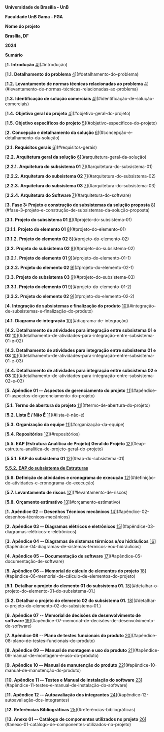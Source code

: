 **Universidade de Brasília - UnB**

**Faculdade UnB Gama - FGA**

**Nome do projeto**

**Brasília, DF**

**2024**


**Sumário**

[**1.** **Introdução** [4](#introdução)](#introdução)

[**1.1.** **Detalhamento do problema**
[4](#detalhamento-do-problema)](#detalhamento-do-problema)

[**1.2.** **Levantamento de normas técnicas relacionadas ao problema**
[4](#levantamento-de-normas-técnicas-relacionadas-ao-problema)](#levantamento-de-normas-técnicas-relacionadas-ao-problema)

[**1.3.** **Identificação de solução comerciais**
[4](#identificação-de-solução-comerciais)](#identificação-de-solução-comerciais)

[**1.4.** **Objetivo geral do projeto**
[4](#objetivo-geral-do-projeto)](#objetivo-geral-do-projeto)

[**1.5.** **Objetivo específicos do projeto**
[5](#objetivo-específicos-do-projeto)](#objetivo-específicos-do-projeto)

[**2.** **Concepção e detalhamento da solução**
[6](#concepção-e-detalhamento-da-solução)](#concepção-e-detalhamento-da-solução)

[**2.1.** **Requisitos gerais**
[6](#requisitos-gerais)](#requisitos-gerais)

[**2.2.** **Arquitetura geral da solução**
[6](#arquitetura-geral-da-solução)](#arquitetura-geral-da-solução)

[**2.2.1.** **Arquitetura do subsistema 01**
[7](#arquitetura-do-subsistema-01)](#arquitetura-do-subsistema-01)

[**2.2.2.** **Arquitetura do subsistema 02**
[7](#arquitetura-do-subsistema-02)](#arquitetura-do-subsistema-02)

[**2.2.3.** **Arquitetura do subsistema 03**
[7](#arquitetura-do-subsistema-03)](#arquitetura-do-subsistema-03)

[**2.2.4.** **Arquitetura do Software**
[7](#arquitetura-do-software)](#arquitetura-do-software)

[**3.** **Fase 3: Projeto e construção de subsistemas da solução
proposta**
[8](#fase-3-projeto-e-construção-de-subsistemas-da-solução-proposta)](#fase-3-projeto-e-construção-de-subsistemas-da-solução-proposta)

[**3.1.** **Projeto do subsistema 01**
[8](#projeto-do-subsistema-01)](#projeto-do-subsistema-01)

[**3.1.1.** **Projeto do elemento 01**
[8](#projeto-do-elemento-01)](#projeto-do-elemento-01)

[**3.1.2.** **Projeto do elemento 02**
[8](#projeto-do-elemento-02)](#projeto-do-elemento-02)

[**3.2.** **Projeto do subsistema 02**
[8](#projeto-do-subsistema-02)](#projeto-do-subsistema-02)

[**3.2.1.** **Projeto do elemento 01**
[9](#projeto-do-elemento-01-1)](#projeto-do-elemento-01-1)

[**3.2.2.** **Projeto do elemento 02**
[9](#projeto-do-elemento-02-1)](#projeto-do-elemento-02-1)

[**3.3.** **Projeto do subsistema 03**
[9](#projeto-do-subsistema-03)](#projeto-do-subsistema-03)

[**3.3.1.** **Projeto do elemento 01**
[9](#projeto-do-elemento-01-2)](#projeto-do-elemento-01-2)

[**3.3.2.** **Projeto do elemento 02**
[9](#projeto-do-elemento-02-2)](#projeto-do-elemento-02-2)

[**4.** **Integração de subsistemas e finalização do produto**
[10](#integração-de-subsistemas-e-finalização-do-produto)](#integração-de-subsistemas-e-finalização-do-produto)

[**4.1.** **Diagrama de integração**
[10](#diagrama-de-integração)](#diagrama-de-integração)

[**4.2.** **Detalhamento de atividades para integração entre subsistema
01 e 02**
[10](#detalhamento-de-atividades-para-integração-entre-subsistema-01-e-02)](#detalhamento-de-atividades-para-integração-entre-subsistema-01-e-02)

[**4.3.** **Detalhamento de atividades para integração entre subsistema
01 e 03**
[10](#detalhamento-de-atividades-para-integração-entre-subsistema-01-e-03)](#detalhamento-de-atividades-para-integração-entre-subsistema-01-e-03)

[**4.4.** **Detalhamento de atividades para integração entre subsistema
02 e 03**
[10](#detalhamento-de-atividades-para-integração-entre-subsistema-02-e-03)](#detalhamento-de-atividades-para-integração-entre-subsistema-02-e-03)

[**5.** **Apêndice 01 -- Aspectos de gerenciamento do projeto**
[11](#apêndice-01-aspectos-de-gerenciamento-do-projeto)](#apêndice-01-aspectos-de-gerenciamento-do-projeto)

[**5.1.** **Termo de abertura do projeto**
[11](#termo-de-abertura-do-projeto)](#termo-de-abertura-do-projeto)

[**5.2.** **Lista É / Não É** [11](#lista-é-não-é)](#lista-é-não-é)

[**5.3.** **Organização da equipe**
[11](#organização-da-equipe)](#organização-da-equipe)

[**5.4.** **Repositórios** [12](#repositórios)](#repositórios)

[**5.5.** **EAP (Estrutura Analítica de Projeto) Geral do Projeto**
[12](#eap-estrutura-analítica-de-projeto-geral-do-projeto)](#eap-estrutura-analítica-de-projeto-geral-do-projeto)

[**5.5.1.** **EAP do subsistema 01**
[12](#eap-do-subsistema-01)](#eap-do-subsistema-01)

[**5.5.2.** **EAP do subsistema de Estruturas**](https://gitlab.com/fga-pi2/semestre-2024-1/grupo-08/scanpoint/-/blob/EAP_do_subsistema_de_Estruturas/docs/estruturas/EAP_estruturas.md)

[**5.6.** **Definição de atividades e cronograma de execução**
[12](#definição-de-atividades-e-cronograma-de-execução)](#definição-de-atividades-e-cronograma-de-execução)

[**5.7.** **Levantamento de riscos**
[12](#levantamento-de-riscos)](#levantamento-de-riscos)

[**5.8.** **Orçamento estimativo**
[13](#orçamento-estimativo)](#orçamento-estimativo)

[**1.** **Apêndice 02 -- Desenhos Técnicos mecânicos**
[14](#apêndice-02-desenhos-técnicos-mecânicos)](#apêndice-02-desenhos-técnicos-mecânicos)

[**2.** **Apêndice 03 -- Diagramas elétricos e eletrônicos**
[15](#apêndice-03-diagramas-elétricos-e-eletrônicos)](#apêndice-03-diagramas-elétricos-e-eletrônicos)

[**3.** **Apêndice 04 -- Diagramas de sistemas térmicos e/ou
hidráulicos**
[16](#apêndice-04-diagramas-de-sistemas-térmicos-eou-hidráulicos)](#apêndice-04-diagramas-de-sistemas-térmicos-eou-hidráulicos)

[**4.** **Apêndice 05 -- Documentação de software**
[17](#apêndice-05-documentação-de-software)](#apêndice-05-documentação-de-software)

[**5.** **Apêndice 06 -- Memorial de cálculo de elementos do projeto**
[18](#apêndice-06-memorial-de-cálculo-de-elementos-do-projeto)](#apêndice-06-memorial-de-cálculo-de-elementos-do-projeto)

[**5.1.** **Detalhar o projeto do elemento 01 do subsistema 01.**
[18](#detalhar-o-projeto-do-elemento-01-do-subsistema-01.)](#detalhar-o-projeto-do-elemento-01-do-subsistema-01.)

[**5.2.** **Detalhar o projeto do elemento 02 do subsistema 01.**
[18](#detalhar-o-projeto-do-elemento-02-do-subsistema-01.)](#detalhar-o-projeto-do-elemento-02-do-subsistema-01.)

[**6.** **Apêndice 07 -- Memorial de decisões de desenvolvimento de
software**
[19](#apêndice-07-memorial-de-decisões-de-desenvolvimento-de-software)](#apêndice-07-memorial-de-decisões-de-desenvolvimento-de-software)

[**7.** **Apêndice 08 -- Plano de testes funcionais do produto**
[20](#apêndice-08-plano-de-testes-funcionais-do-produto)](#apêndice-08-plano-de-testes-funcionais-do-produto)

[**8.** **Apêndice 09 -- Manual de montagem e uso do produto**
[21](#apêndice-09-manual-de-montagem-e-uso-do-produto)](#apêndice-09-manual-de-montagem-e-uso-do-produto)

[**9.** **Apêndice 10 -- Manual de manutenção do produto**
[22](#apêndice-10-manual-de-manutenção-do-produto)](#apêndice-10-manual-de-manutenção-do-produto)

[**10.** **Apêndice 11 -- Testes e Manual de instalação do software**
[23](#apêndice-11-testes-e-manual-de-instalação-do-software)](#apêndice-11-testes-e-manual-de-instalação-do-software)

[**11.** **Apêndice 12 -- Autoavaliação dos integrantes**
[24](#apêndice-12-autoavaliação-dos-integrantes)](#apêndice-12-autoavaliação-dos-integrantes)

[**12.** **Referências Bibliográficas**
[25](#referências-bibliográficas)](#referências-bibliográficas)

[**13.** **Anexo 01 -- Catálogo de componentes utilizados no projeto**
[26](#anexo-01-catálogo-de-componentes-utilizados-no-projeto)](#anexo-01-catálogo-de-componentes-utilizados-no-projeto)



